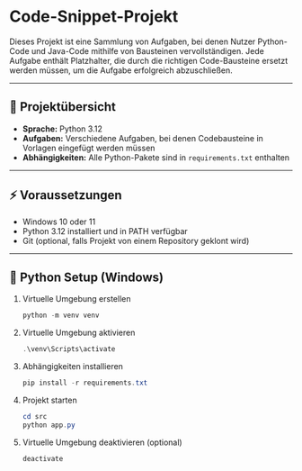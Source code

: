 # Code-Snippet-Projekt

Dieses Projekt ist eine Sammlung von Aufgaben, bei denen Nutzer Python-Code und Java-Code mithilfe von Bausteinen vervollständigen. Jede Aufgabe enthält Platzhalter, die durch die richtigen Code-Bausteine ersetzt werden müssen, um die Aufgabe erfolgreich abzuschließen.

---

## 📌 Projektübersicht

- **Sprache:** Python 3.12  
- **Aufgaben:** Verschiedene Aufgaben, bei denen Codebausteine in Vorlagen eingefügt werden müssen  
- **Abhängigkeiten:** Alle Python-Pakete sind in `requirements.txt` enthalten  

---

## ⚡ Voraussetzungen

- Windows 10 oder 11  
- Python 3.12 installiert und in PATH verfügbar  
- Git (optional, falls Projekt von einem Repository geklont wird)  

---

## 🐍 Python Setup (Windows)
1. Virtuelle Umgebung erstellen
   ```powershell
   python -m venv venv
2. Virtuelle Umgebung aktivieren
   ```powershell
   .\venv\Scripts\activate
3. Abhängigkeiten installieren
   ```powershell
   pip install -r requirements.txt
4. Projekt starten
   ```powershell
   cd src
   python app.py
5. Virtuelle Umgebung deaktivieren (optional)
   ```powershell
   deactivate
